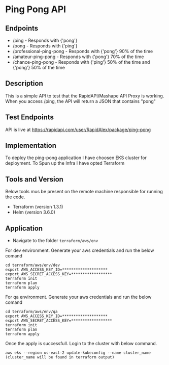 # Ping Pong API

## Endpoints
- /ping - Responds with {'pong'}
- /pong - Responds with {'ping'}
- /professional-ping-pong - Responds with {'pong'} 90% of the time
- /amateur-ping-pong - Responds with {'pong'} 70% of the time
- /chance-ping-pong - Responds with {'ping'} 50% of the time and {'pong'} 50% of the time

## Description
This is a simple API to test that the RapidAPI/Mashape API Proxy is working. When you access /ping, the API will return a JSON that contains "pong"

## Test Endpoints
API is live at https://rapidapi.com/user/RapidAlex/package/ping-pong

## Implementation

To deploy the ping-pong application I have choosen EKS cluster for deployment. To Spun up the Infra I have opted Terraform 

## Tools and Version 
Below tools mus be present on the remote machine responsible for running the code.

* Terraform (version 1.3.1)
* Helm      (version 3.6.0)

## Application 
* Navigate to the folder `terraform/aws/env`

For dev environment. Generate your aws credentials and run the below comand
```
cd terraform/aws/env/dev
export AWS_ACCESS_KEY_ID=********************
export AWS_SECRET_ACCESS_KEY=******************
terraform init 
terraform plan 
terraform apply 
```
For qa environment. Generate your aws credentials and run the below comand
```
cd terraform/aws/env/qa
export AWS_ACCESS_KEY_ID=********************
export AWS_SECRET_ACCESS_KEY=******************
terraform init 
terraform plan 
terraform apply 
```

Once the apply is successfull. Login to the cluster with below command.

```
aws eks --region us-east-2 update-kubeconfig --name cluster_name (cluster_name will be found in terraform output)
``` 